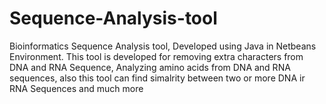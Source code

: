 # Sequence-Analysis-tool
Bioinformatics Sequence Analysis tool, Developed using Java in Netbeans Environment. This tool is developed for removing extra characters from DNA and RNA Sequence, Analyzing amino acids from DNA and RNA sequences, also this tool can find simalrity between two or more DNA ir RNA Sequences and much more
